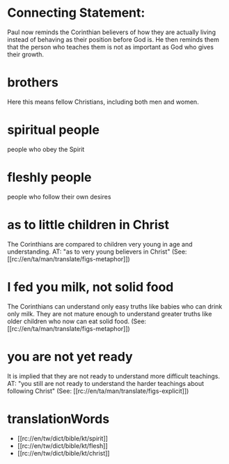 # Connecting Statement:

Paul now reminds the Corinthian believers of how they are actually living instead of behaving as their position before God is. He then reminds them that the person who teaches them is not as important as God who gives their growth.

# brothers

Here this means fellow Christians, including both men and women.

# spiritual people

people who obey the Spirit

# fleshly people

people who follow their own desires

# as to little children in Christ

The Corinthians are compared to children very young in age and understanding. AT: "as to very young believers in Christ" (See: [[rc://en/ta/man/translate/figs-metaphor]])

# I fed you milk, not solid food

The Corinthians can understand only easy truths like babies who can drink only milk. They are not mature enough to understand greater truths like older children who now can eat solid food. (See: [[rc://en/ta/man/translate/figs-metaphor]])

# you are not yet ready

It is implied that they are not ready to understand more difficult teachings. AT: "you still are not ready to understand the harder teachings about following Christ" (See: [[rc://en/ta/man/translate/figs-explicit]])

# translationWords

* [[rc://en/tw/dict/bible/kt/spirit]]
* [[rc://en/tw/dict/bible/kt/flesh]]
* [[rc://en/tw/dict/bible/kt/christ]]